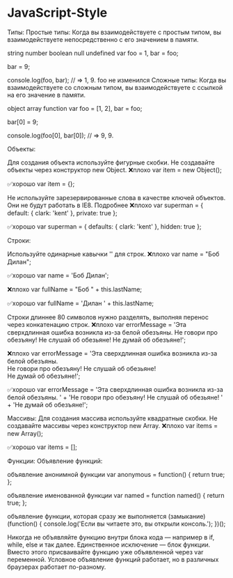 # JavaScript-Style

Типы:
Простые типы: Когда вы взаимодействуете с простым типом, вы взаимодействуете непосредственно с его значением в памяти.

string
number
boolean
null
undefined
var foo = 1,
    bar = foo;

bar = 9;

console.log(foo, bar); // => 1, 9. foo не изменился
Сложные типы: Когда вы взаимодействуете со сложным типом, вы взаимодействуете с ссылкой на его значение в памяти.

object
array
function
var foo = [1, 2],
    bar = foo;

bar[0] = 9;

console.log(foo[0], bar[0]); // => 9, 9.


Объекты:

Для создания объекта используйте фигурные скобки. Не создавайте объекты через конструктор new Object.
❌плохо
var item = new Object();

✅хорошо
var item = {};

Не используйте зарезервированные слова в качестве ключей объектов. Они не будут работать в IE8. Подробнее
❌плохо
var superman = {
  default: { clark: 'kent' },
  private: true
};

✅хорошо
var superman = {
  defaults: { clark: 'kent' },
  hidden: true
};


Строки:

Используйте одинарные кавычки '' для строк.
❌плохо
var name = "Боб Дилан";

✅хорошо
var name = 'Боб Дилан';

❌плохо
var fullName = "Боб " + this.lastName;

✅хорошо
var fullName = 'Дилан ' + this.lastName;

Строки длиннее 80 символов нужно разделять, выполняя перенос через конкатенацию строк.
❌плохо
var errorMessage = 'Эта сверхдлинная ошибка возникла из-за белой обезъяны. Не говори про обезъяну! Не слушай об обезьяне! Не думай об обезъяне!';

❌плохо
var errorMessage = 'Эта сверхдлинная ошибка возникла из-за белой обезъяны. \
Не говори про обезъяну! Не слушай об обезьяне! \
Не думай об обезъяне!';

✅хорошо
var errorMessage = 'Эта сверхдлинная ошибка возникла из-за белой обезъяны. ' +
  'Не говори про обезъяну! Не слушай об обезьяне! ' +
  'Не думай об обезъяне!';


Массивы:
Для создания массива используйте квадратные скобки. Не создавайте массивы через конструктор new Array.
❌плохо
var items = new Array();

✅хорошо
var items = [];


Функции:
Объявление функций:

объявление анонимной функции
var anonymous = function() {
  return true;
};

объявление именованной функции
var named = function named() {
  return true;
};

объявление функции, которая сразу же выполняется (замыкание)
(function() {
  console.log('Если вы читаете это, вы открыли консоль.');
})();

Никогда не объявляйте функцию внутри блока кода — например в if, while, else и так далее. Единственное исключение — блок функции. Вместо этого присваивайте функцию уже объявленной через var переменной. Условное объявление функций работает, но в различных браузерах работает по-разному.
